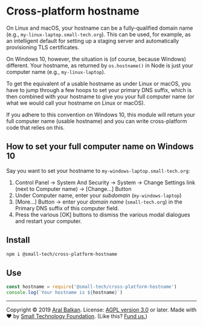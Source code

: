 # Cross-platform hostname

On Linux and macOS, your hostname can be a fully-qualified domain name (e.g., `my-linux-laptop.small-tech.org`). This can be used, for example, as an intelligent default for setting up a staging server and automatically provisioning TLS certificates.

On Windows 10, however, the situation is (of course, because Windows) different. Your hostname, as returned by `os.hostname()` in Node is just your computer name (e.g., `my-linux-laptop`).

To get the equivalent of a usable hostname as under Linux or macOS, you have to jump through a few hoops to set your primary DNS suffix, which is then combined with your hostname to give you your full computer name (or what we would call your hostname on Linux or macOS).

If you adhere to this convention on Windows 10, this module will return your full computer name (usable hostname) and you can write cross-platform code that relies on this.

## How to set your full computer name on Windows 10

Say you want to set your hostname to `my-windows-laptop.small-tech.org`:

1. Control Panel → System And Security → System → Change Settings link (next to Computer name) → [Change…] Button
2. Under Computer name, enter your _subdomain_ (`my-windows-laptop`)
3. [More…] Button → enter your _domain name_ (`small-tech.org`) in the Primary DNS suffix of this computer field.
4. Press the various [OK] buttons to dismiss the various modal dialogues and restart your computer.

## Install

```sh
npm i @small-tech/cross-platform-hostname
```

## Use

```js
const hostname = require('@small-tech/cross-platform-hostname')
console.log(`Your hostname is ${hostname}`)
```

---

Copyright &copy; 2019 [Aral Balkan](https://ar.al). License: [AGPL version 3.0](https://www.gnu.org/licenses/agpl-3.0.en.html) or later.
Made with ❤️ by [Small Technology Foundation](https://small-tech.org). (Like this? [Fund us.](https://small-tech.org/fund-us))